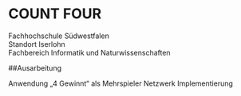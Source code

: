 # COUNT FOUR

Fachhochschule Südwestfalen<br>
Standort Iserlohn<br>
Fachbereich Informatik und Naturwissenschaften



##Ausarbeitung


Anwendung „4 Gewinnt“ als 
Mehrspieler Netzwerk Implementierung

